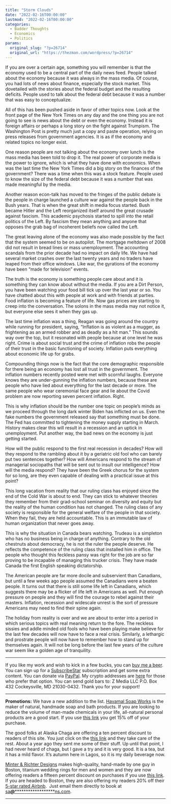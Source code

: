 ```yaml
---
title: "Storm Clouds"
date: "2022-02-16T00:00:00"
lastmod: "2022-02-16T00:00:00"
categories:
  - Badder Thoughts
  - Economics
  - Politics
params:
  original_slug: "?p=26714"
  original_url: "https://thezman.com/wordpress/?p=26714"
---
```


If you are over a certain age, something you will remember is that the
economy used to be a central part of the daily news feed. People talked
about the economy because it was always in the mass media. Of course,
you had lots of news about finance, especially the stock market. This
dovetailed with the stories about the federal budget and the resulting
deficits. People used to talk about the federal debt because it was a
number that was easy to conceptualize.

All of this has been pushed aside in favor of other topics now. Look at
the front page of the New York Times on any day and the one thing you
are not going to see is news about the debt or even the economy. Instead
it is foreign affairs or perhaps a long story on the fight against
Trumpism. The Washington Post is pretty much just a copy and paste
operation, relying on press releases from government agencies. It is as
if the economy and related topics no longer exist.

One reason people are not talking about the economy over lunch is the
mass media has been told to drop it. The real power of corporate media
is the power to ignore, which is what they have done with economics.
When was the last time the New York Times did a big story on the
finances of the government? There was a time when this was a stock
feature. People used to know the size of the federal debt because it was
a number that was made meaningful by the media.

Another reason econ-talk has moved to the fringes of the public debate
is the people in charge launched a culture war against the people back
in the Bush years. That is when the great shift in media focus started.
Bush became Hitler and the Left reorganized itself around the great
crusade against fascism. This academic psychosis started to spill into
the retail politics of the Left. By fascism they mean anything and
anyone that opposes the grab bag of incoherent beliefs now called the
Left.

The great leaving alone of the economy was also made possible by the
fact that the system seemed to be on autopilot. The mortgage meltdown of
2008 did not result in bread lines or mass unemployment. The accounting
scandals from the prior decade had no impact on daily life. We have had
several market crashes over the last twenty years and no traders have
leaped from their office windows. Like war, the gyrations of the economy
have been “made for television” events.

The truth is the economy is something people care about and it is
something they can know about without the media. If you are a Dirt
Person, you have been watching your food bill tick up over the last year
or so. You have chatted about this with people at work and with friends
at parties. Food inflation is becoming a feature of life. Now gas prices
are starting to creep into the conversation. The solons in the mass
media may not notice it, but everyone else sees it when they gas up.

The last time inflation was a thing, Reagan was going around the country
while running for president, saying, “Inflation is as violent as a
mugger, as frightening as an armed robber and as deadly as a hit man.”
This sounds way over the top, but it resonated with people because at
one level he was right. Crime is about social trust and the crime of
inflation robs the people of their trust in the basic functioning of
society. Inflation puts everything about economic life up for grabs.

Compounding things now is the fact that the core demographic responsible
for there being an economy has lost all trust in the government. The
inflation numbers recently posted were met with scornful laughs.
Everyone knows they are under-gunning the inflation numbers, because
these are people who have lied about everything for the last decade or
more. The same people who wear ceremonial face gear and lie about the
Covid problem are now reporting seven percent inflation. Right.

This is why inflation should be the number one topic on people’s minds
as we proceed through the long dark winter Biden has inflicted on us.
Even the fake numbers the government released say that something must be
done. The Fed has committed to tightening the money supply starting in
March. History makes clear this will result in a recession and an uptick
in unemployment. Put another way, the bad news on the economy is just
getting started.

How will the public respond to the first real recession in decades? How
will they respond to the rambling about it by a geriatric old fool who
can barely put two sentences together? How will Americans respond to the
stream of managerial sociopaths that will be sent out to insult our
intelligence? How will the media respond? They have been the Greek
chorus for the system for so long, are they even capable of dealing with
a practical issue at this point?

This long vacation from reality that our ruling class has enjoyed since
the end of the Cold War is about to end. They can stick to whatever
theories they remember from their grad-school seminar on diversity and
equity but the reality of the human condition has not changed. The
ruling class of any society is responsible for the general welfare of
the people in that society. When they fail, they are held accountable.
This is an immutable law of human organization that never goes away.

This is why the situation in Canada bears watching. Trudeau is a
simpleton who has no business being in charge of anything. Contrary to
the old chestnuts about democracy, he is not the ruler the people
deserve. He reflects the competence of the ruling class that installed
him in office. The people who thought this feckless pansy was right for
the job are so far proving to be incapable of managing this trucker
crisis. They have made Canada the first English speaking dictatorship.

The American people are far more docile and subservient than Canadians,
but until a few weeks ago people assumed the Canadians were a beaten
people. It turns out that there is still some life left in Canadians,
which suggests there may be a flicker of life left in Americans as well.
Put enough pressure on people and they will find the courage to rebel
against their masters. Inflation, recession and widescale unrest is the
sort of pressure Americans may need to find their spine again.

The holiday from reality is over and we are about to enter into a period
in which serious topics with real meaning return to the fore. The
reckless sissies and addle minded old fools who have been playing make
believe for the last few decades will now have to face a real crisis.
Similarly, a lethargic and prostrate people will now have to remember
how to stand up for themselves again. It will not be long before the
last few years of the culture war seem like a golden age of tranquility.

------------------------------------------------------------------------

If you like my work and wish to kick in a few bucks, you can
<a href="https://www.buymeacoffee.com/mujolulu" rel="noopener"
target="_blank">buy me a beer</a>. You can sign up for a
<a href="https://www.subscribestar.com/the-z-blog" rel="noopener"
target="_blank">SubscribeStar</a> subscription and get some extra
content. You can donate via <a
href="https://www.paypal.com/donate/?cmd=_s-xclick&amp;hosted_button_id=UDAS2Q8JYA6CN&amp;source=url"
rel="noopener" target="_blank">PayPal</a>. My crypto addresses are
<a href="https://thezman.com/wordpress/?page_id=22713" rel="noopener"
target="_blank">here</a> for those who prefer that option. You can send
gold bars to: Z Media LLC P.O. Box 432 Cockeysville, MD 21030-0432.
Thank you for your support!

------------------------------------------------------------------------

**Promotions:** We have a new addition to the list.
<a href="https://havamalsoapworks.com/" rel="noopener"
target="_blank">Havamal Soap Works</a> is the maker of natural, handmade
soap and bath products. If you are looking to reduce the volume of
man-made chemicals in your life, all-natural personal products are a
good start. If you use
<a href="https://havamalsoapworks.com/discount/ZMAN" rel="noopener"
target="_blank">this link</a> you get 15% off of your purchase.

The good folks at Alaska Chaga are offering a ten percent discount to
readers of this site. You just click on the
<a href="https://alaskachaga.us/discount/ZMAN" rel="noopener noreferrer"
target="_blank">this link</a> and they take care of the rest. About a
year ago they sent me some of their stuff. Up until that point, I had
never heard of chaga, but I gave a try and it is very good. It is a tea,
but it has a mild flavor. It’s autumn here in Lagos, so it is my daily
beverage now.

<a href="https://www.minterandrichterdesigns.com/"
rel="noreferrer nofollow noopener" target="_blank">Minter &amp; Richter
Designs</a> makes high-quality, hand-made by one guy in Boston, titanium
wedding rings for men and women and they are now offering readers a
fifteen percent discount on purchases if you use
<a href="https://www.minterandrichterdesigns.com/discount/ZMAN"
rel="noreferrer nofollow noopener" target="_blank">this link</a>.
<span class="highlight"><span class="colour"><span class="font"><span class="size">If
you are headed to Boston, they are also offering my readers 20% off
their <a
href="https://www.airbnb.com/users/7988017/listings?user_id=7988017&amp;s=3"
rel="noopener noreferrer" target="_blank">5-star rated Airbnb</a>.  Just
email them directly to book at
<a href="mailto:sa***@*********************ns.com"
data-original-string="0PJcudG23C7toTqpB26GEg==cb7LWJCa/p4ulTZpE/uf+AnINPIBkdpJf1IArT8xWeS5G+AhilLoldfSe5wzNY0/Zaa"><span
class="apbct-email-encoder"
data-original-string="GjgkBiy7aK1fPVgd7EUw3w==cb7ESWTLrOyWNKrC19Hvbia6iOztgJWPy/vSaY1QGpRNlx3Gla9vPBmjfeothSTFMer"
title="This contact has been encoded by Anti-Spam by CleanTalk. Click to decode. To finish the decoding make sure that JavaScript is enabled in your browser.">sa<span
class="apbct-blur">***</span>@<span
class="apbct-blur">*********************</span>ns.com</span></a>.</span></span></span></span>

------------------------------------------------------------------------
